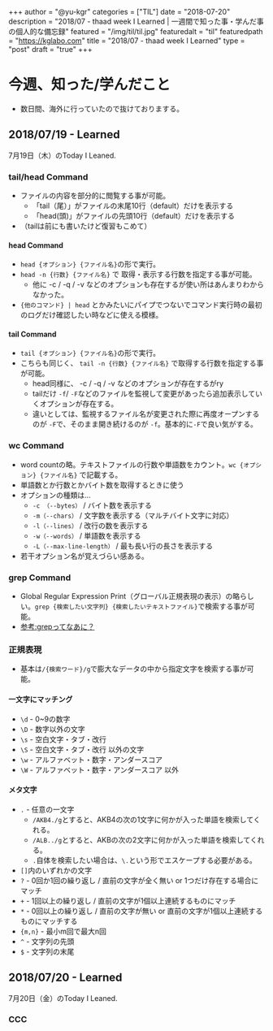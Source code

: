 +++
author = "@yu-kgr"
categories = ["TIL"]
date = "2018-07-20"
description = "2018/07 - thaad week I Learned | 一週間で知った事・学んだ事の個人的な備忘録"
featured = "/img/til/til.jpg"
featuredalt = "til"
featuredpath = "https://kglabo.com"
title = "2018/07 - thaad week I Learned"
type = "post"
draft = "true"
+++

# 今週、知った/学んだこと

- 数日間、海外に行っていたので抜けておりまする。

<!-- tags = [""] -->

## 2018/07/19 - Learned

7月19日（木）のToday I Leaned.

### tail/head Command

- ファイルの内容を部分的に閲覧する事が可能。
  - 「tail（尾）」がファイルの末尾10行（default）だけを表示する
  - 「head(頭)」がファイルの先頭10行（default）だけを表示する
- （tailは前にも書いたけど復習もこめて）
 
#### head Command

- `head {オプション} {ファイル名}`の形で実行。
- `head -n {行数} {ファイル名}` で 取得・表示する行数を指定する事が可能。
  - 他に -c / -q / -v などのオプションも存在するが使い所はあんまりわからなかった。
- `{他のコマンド} | head` とかみたいにパイプでつないでコマンド実行時の最初のログだけ確認したい時などに使える模様。

#### tail Command
  
- `tail {オプション} {ファイル名}`の形で実行。
- こちらも同じく、 `tail -n {行数} {ファイル名}` で取得する行数を指定する事が可能。
  - head同様に、 -c / -q / -v などのオプションが存在するがry
  - tailだけ `-f`/ `-F`などのファイルを監視して変更があったら追加表示していくオプションが存在する。
  - 違いとしては、監視するファイル名が変更された際に再度オープンするのが `-F`で、そのまま開き続けるのが `-f`。基本的に`-F`で良い気がする。
  

### wc Command

- word countの略。テキストファイルの行数や単語数をカウント。`wc {オプション} {ファイル名}` で記載する。
- 単語数とか行数とかバイト数を取得するときに使う
- オプションの種類は…
  - `-c （--bytes）` / バイト数を表示する
  - `-m（--chars）` / 文字数を表示する（マルチバイト文字に対応）
  - `-l（--lines）` / 改行の数を表示する
  - `-w（--words）` / 単語数を表示する
  - `-L（--max-line-length）` / 最も長い行の長さを表示する
- 若干オプション名が覚えづらい感ある。

### grep Command

- Global Regular Expression Print（グローバル正規表現の表示）の略らしい。`grep {検索したい文字列} {検索したいテキストファイル}`で検索する事が可能。
- [参考:grepってなあに？](https://qiita.com/kamorits/items/db814666a133fb9ae892)

### 正規表現

- 基本は`/{検索ワード}/g`で膨大なデータの中から指定文字を検索する事が可能。


#### 一文字にマッチング

- `\d` - 0~9の数字
- `\D` - 数字以外の文字
- `\s` - 空白文字・タブ・改行
- `\S` - 空白文字・タブ・改行 以外の文字
- `\w` - アルファベット・数字・アンダースコア
- `\W` - アルファベット・数字・アンダースコア 以外


#### メタ文字
- `.` - 任意の一文字
  - `/AKB4./g`とすると、AKB4の次の1文字に何かが入った単語を検索してくれる。
  - `/ALB../g`とすると、AKBの次の2文字に何かが入った単語を検索してくれる。
  - `.`自体を検索したい場合は、`\.`という形でエスケープする必要がある。
- `[]`内のいずれかの文字
- `?` - 0回か1回の繰り返し / 直前の文字が全く無い or 1つだけ存在する場合にマッチ
- `+` - 1回以上の繰り返し / 直前の文字が1個以上連続するものにマッチ
- `*` - 0回以上の繰り返し / 直前の文字が無い or 直前の文字が1個以上連続するものにマッチする
- `{m,n}` - 最小m回で最大n回
- `^` - 文字列の先頭
- `$` - 文字列の末尾


## 2018/07/20 - Learned

7月20日（金）のToday I Leaned.

### CCC
